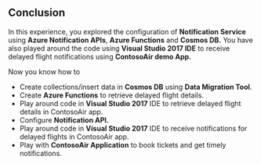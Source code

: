 ## Conclusion

In this experience, you explored the configuration of **Notification Service** using **Azure Notification APIs**, **Azure Functions** and **Cosmos DB.** You have also played around the code using **Visual Studio 2017 IDE** to receive delayed flight notifications using **ContosoAir demo App.**

Now you know how to

- Create collections/insert data in **Cosmos DB** using **Data Migration Tool**.
- Create **Azure Functions** to retrieve delayed flight details.
- Play around code in **Visual Studio 2017** IDE to retrieve delayed flight details in ContosoAir app.
- Configure **Notification API.**
- Play around code in **Visual Studio 2017** IDE to receive notifications for delayed flights in ContosoAir app.
- Play with **ContosoAir Application** to book tickets and get timely notifications.
